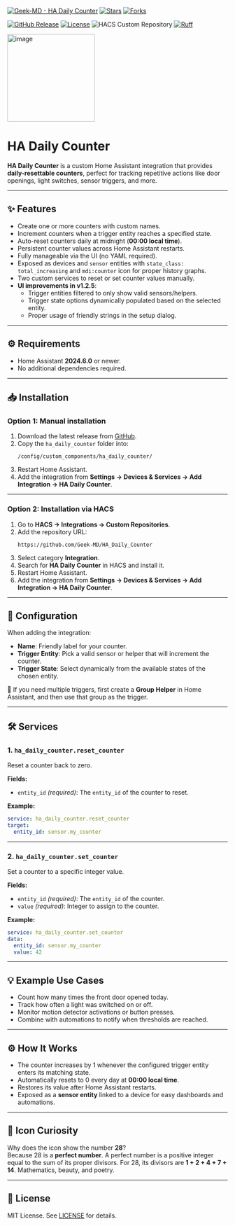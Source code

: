 [![Geek-MD - HA Daily Counter](https://img.shields.io/static/v1?label=Geek-MD&message=HA%20Daily%20Counter&color=blue&logo=github)](https://github.com/Geek-MD/HA_Daily_Counter)
[![Stars](https://img.shields.io/github/stars/Geek-MD/HA_Daily_Counter?style=social)](https://github.com/Geek-MD/HA_Daily_Counter)
[![Forks](https://img.shields.io/github/forks/Geek-MD/HA_Daily_Counter?style=social)](https://github.com/Geek-MD/HA_Daily_Counter)

[![GitHub Release](https://img.shields.io/github/release/Geek-MD/HA_Daily_Counter?include_prereleases&sort=semver&color=blue)](https://github.com/Geek-MD/HA_Daily_Counter/releases)
[![License](https://img.shields.io/badge/License-MIT-blue)](#license)
![HACS Custom Repository](https://img.shields.io/badge/HACS-Custom%20Repository-blue)
[![Ruff](https://github.com/Geek-MD/HA_Daily_Counter/actions/workflows/ci.yaml/badge.svg?branch=main&label=Ruff)](https://github.com/Geek-MD/HA_Daily_Counter/actions/workflows/ci.yaml)

<img width="200" height="200" alt="image" src="https://github.com/user-attachments/assets/028786f5-7c8e-4a18-9baa-23002cd368c0" />

# HA Daily Counter

**HA Daily Counter** is a custom Home Assistant integration that provides **daily-resettable counters**, perfect for tracking repetitive actions like door openings, light switches, sensor triggers, and more.

---

## ✨ Features
- Create one or more counters with custom names.  
- Increment counters when a trigger entity reaches a specified state.  
- Auto-reset counters daily at midnight (**00:00 local time**).  
- Persistent counter values across Home Assistant restarts.  
- Fully manageable via the UI (no YAML required).  
- Exposed as devices and `sensor` entities with `state_class: total_increasing` and `mdi:counter` icon for proper history graphs.  
- Two custom services to reset or set counter values manually.  
- **UI improvements in v1.2.5**:  
  - Trigger entities filtered to only show valid sensors/helpers.  
  - Trigger state options dynamically populated based on the selected entity.  
  - Proper usage of friendly strings in the setup dialog.

---

## ⚙️ Requirements
- Home Assistant **2024.6.0** or newer.  
- No additional dependencies required.  

---

## 📥 Installation

### Option 1: Manual installation
1. Download the latest release from [GitHub](https://github.com/Geek-MD/HA_Daily_Counter/releases).  
2. Copy the `ha_daily_counter` folder into:  
   ```
   /config/custom_components/ha_daily_counter/
   ```
3. Restart Home Assistant.  
4. Add the integration from **Settings → Devices & Services → Add Integration → HA Daily Counter**.  

---

### Option 2: Installation via HACS
1. Go to **HACS → Integrations → Custom Repositories**.  
2. Add the repository URL:  
   ```
   https://github.com/Geek-MD/HA_Daily_Counter
   ```
3. Select category **Integration**.  
4. Search for **HA Daily Counter** in HACS and install it.  
5. Restart Home Assistant.  
6. Add the integration from **Settings → Devices & Services → Add Integration → HA Daily Counter**.  

---

## 🔧 Configuration
When adding the integration:  
- **Name**: Friendly label for your counter.  
- **Trigger Entity**: Pick a valid sensor or helper that will increment the counter.  
- **Trigger State**: Select dynamically from the available states of the chosen entity.  

📌 If you need multiple triggers, first create a **Group Helper** in Home Assistant, and then use that group as the trigger.

---

## 🛠️ Services

### 1. `ha_daily_counter.reset_counter`
Reset a counter back to zero.

**Fields:**
- `entity_id` _(required)_: The `entity_id` of the counter to reset.

**Example:**
```yaml
service: ha_daily_counter.reset_counter
target:
  entity_id: sensor.my_counter
```

---

### 2. `ha_daily_counter.set_counter`
Set a counter to a specific integer value.

**Fields:**
- `entity_id` _(required)_: The `entity_id` of the counter.  
- `value` _(required)_: Integer to assign to the counter.  

**Example:**
```yaml
service: ha_daily_counter.set_counter
data:
  entity_id: sensor.my_counter
  value: 42
```

---

## 💡 Example Use Cases
- Count how many times the front door opened today.  
- Track how often a light was switched on or off.  
- Monitor motion detector activations or button presses.  
- Combine with automations to notify when thresholds are reached.  

---

## ⚙️ How It Works
- The counter increases by 1 whenever the configured trigger entity enters its matching state.  
- Automatically resets to 0 every day at **00:00 local time**.  
- Restores its value after Home Assistant restarts.  
- Exposed as a **sensor entity** linked to a device for easy dashboards and automations.  

---

## 🎨 Icon Curiosity
Why does the icon show the number **28**?  
Because 28 is a **perfect number**. A perfect number is a positive integer equal to the sum of its proper divisors. For 28, its divisors are **1 + 2 + 4 + 7 + 14**. Mathematics, beauty, and poetry.  

---

## 📄 License
MIT License. See [LICENSE](LICENSE) for details.  

